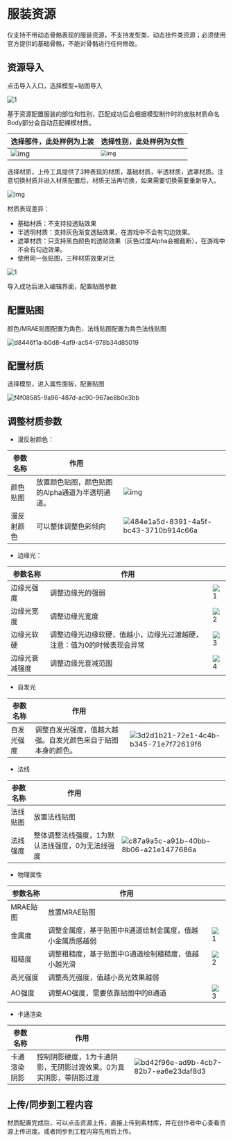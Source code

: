 # 服装资源

仅支持不带动态骨骼表现的服装资源，不支持发型类、动态挂件类资源；必须使用官方提供的基础骨骼，不能对骨骼进行任何修改。

## 资源导入

点击导入入口，选择模型+贴图导入

![1](https://arkimg.ark.online/1-1730284263252-25.gif)

基于资源配置服装的部位和性别，匹配成功后会根据模型制作时的皮肤材质命名Body部分会自动匹配裸模材质。

| 选择部件，此处样例为上装                              | 选择性别，此处样例为女性                                     |
| ----------------------------------------------------- | ------------------------------------------------------------ |
| ![img](https://arkimg.ark.online/1730858676329-4.png) | <img src="https://arkimg.ark.online/1730858513177-1.png" alt="img" style="zoom:80%;" /> |

选择材质，上传工具提供了3种表现的材质，基础材质，半透材质，遮罩材质。注意切换材质并进入材质配置后，材质无法再切换，如果需要切换需要重新导入。

![img](https://arkimg.ark.online/1730277746115-29.png)

材质表现差异：

- 基础材质：不支持投透贴效果
- 半透明材质：支持灰色渐变透贴效果，在游戏中不会有勾边效果。
- 遮罩材质：只支持黑白颜色的透贴效果（灰色过度Alpha会被截断），在游戏中不会有勾边效果。
- 使用同一张贴图，三种材质效果对比

![1](https://arkimg.ark.online/1-1730859062799-13.jpg)

导入成功后进入编辑界面，配置贴图参数

## 配置贴图

颜色/MRAE贴图配置为角色，法线贴图配置为角色法线贴图

![d8446f1a-b0d8-4af9-ac54-978b34d85019](https://arkimg.ark.online/d8446f1a-b0d8-4af9-ac54-978b34d85019.gif)

## 配置材质

选择模型，进入属性面板，配置贴图

![f4f08585-9a96-487d-ac90-967ae8b0e3bb](https://arkimg.ark.online/f4f08585-9a96-487d-ac90-967ae8b0e3bb.gif)

## 调整材质参数

- 漫反射颜色：

| 参数名称   | 作用                                            |                                                              |
| ---------- | ----------------------------------------------- | ------------------------------------------------------------ |
| 颜色贴图   | 放置颜色贴图，颜色贴图的Alpha通道为半透明通道。 | ![img](https://arkimg.ark.online/1730277746115-34.png)       |
| 漫反射颜色 | 可以整体调整色彩倾向                            | ![484e1a5d-8391-4a5f-bc43-3710b914c66a](https://arkimg.ark.online/484e1a5d-8391-4a5f-bc43-3710b914c66a.gif) |

- 边缘光：

| 参数名称       | 作用                                                         |                                                        |
| -------------- | ------------------------------------------------------------ | ------------------------------------------------------ |
| 边缘光强度     | 调整边缘光的强弱                                             | ![1](https://arkimg.ark.online/1-1730284560393-35.gif) |
| 边缘光宽度     | 调整边缘光宽度                                               | ![2](https://arkimg.ark.online/2-1730284562235-37.gif) |
| 边缘光软硬     | 调整边缘光边缘软硬，值越小，边缘光过渡越硬，注意：值为0的时候表现会异常 | ![3](https://arkimg.ark.online/3-1730284563970-39.gif) |
| 边缘光衰减强度 | 调整边缘光衰减范围                                           | ![4](https://arkimg.ark.online/4-1730284565835-41.gif) |

- 自发光

| 参数名称   | 作用                                                         |                                                              |
| ---------- | ------------------------------------------------------------ | ------------------------------------------------------------ |
| 自发光强度 | 调整自发光强度，值越大越强。自发光颜色来自于贴图本身的颜色。 | ![3d2d1b21-72e1-4c4b-b345-71e7f72619f6](https://arkimg.ark.online/3d2d1b21-72e1-4c4b-b345-71e7f72619f6.gif) |

- 法线

| 参数名称 | 作用                                             |                                                              |
| -------- | ------------------------------------------------ | ------------------------------------------------------------ |
| 法线贴图 | 放置法线贴图                                     |                                                              |
| 法线强度 | 整体调整法线强度，1为默认法线强度，0为无法线强度 | ![c87a9a5c-a91b-40bb-8b06-a21e1477686a](https://arkimg.ark.online/c87a9a5c-a91b-40bb-8b06-a21e1477686a.gif) |

- 物理属性

| 参数名称 | 作用                                                      |                                                        |
| -------- | --------------------------------------------------------- | ------------------------------------------------------ |
| MRAE贴图 | 放置MRAE贴图                                              |                                                        |
| 金属度   | 调整金属度，基于贴图中R通道绘制金属度，值越小金属质感越弱 | ![1](https://arkimg.ark.online/1-1730284704490-45.gif) |
| 粗糙度   | 调整粗糙度，基于贴图中G通道绘制粗糙度，值越小越光滑       | ![2](https://arkimg.ark.online/2-1730284708591-47.gif) |
| 高光强度 | 调整高光强度，值越小高光效果越弱                          |                                                        |
| AO强度   | 调整AO强度，需要依靠贴图中的B通道                         | ![3](https://arkimg.ark.online/3-1730284712926-49.gif) |

- 卡通渲染

| 参数名称     | 作用                                                         |                                                              |
| ------------ | ------------------------------------------------------------ | ------------------------------------------------------------ |
| 卡通渲染阴影 | 控制阴影硬度，1为卡通阴影，无阴影过渡效果。0为真实阴影，带阴影过渡 | ![bd42f96e-ad9b-4cb7-82b7-ea6e23daf8d3](https://arkimg.ark.online/bd42f96e-ad9b-4cb7-82b7-ea6e23daf8d3.gif) |

## 上传/同步到工程内容

材质配置完成后，可以点击资源上传，直接上传到素材库，并在创作者中心查看资源上传进度。或者同步到工程内容先用后上传。
